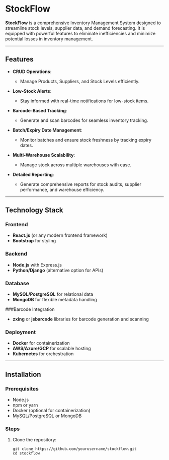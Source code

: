 # StockFlow

**StockFlow** is a comprehensive Inventory Management System designed to streamline stock levels, supplier data, and demand forecasting. It is equipped with powerful features to eliminate inefficiencies and minimize potential losses in inventory management.

---

## Features

- **CRUD Operations**:

  - Manage Products, Suppliers, and Stock Levels efficiently.

- **Low-Stock Alerts**:

  - Stay informed with real-time notifications for low-stock items.

- **Barcode-Based Tracking**:

  - Generate and scan barcodes for seamless inventory tracking.

- **Batch/Expiry Date Management**:

  - Monitor batches and ensure stock freshness by tracking expiry dates.
- **Multi-Warehouse Scalability**:

  - Manage stock across multiple warehouses with ease.

- **Detailed Reporting**:

  - Generate comprehensive reports for stock audits, supplier performance, and warehouse efficiency.

---

## Technology Stack

### Frontend

- **React.js** (or any modern frontend framework)
- **Bootstrap** for styling

### Backend

- **Node.js** with Express.js
- **Python/Django** (alternative option for APIs)

### Database

- **MySQL/PostgreSQL** for relational data
- **MongoDB** for flexible metadata handling

###Barcode Integration

- **zxing** or **jsbarcode** libraries for barcode generation and scanning

### Deployment

- **Docker** for containerization
- **AWS/Azure/GCP** for scalable hosting
- **Kubernetes** for orchestration

---

## Installation

### Prerequisites

- Node.js
- npm or yarn
- Docker (optional for containerization)
- MySQL/PostgreSQL or MongoDB

### Steps

1. Clone the repository:

   ```shell
   git clone https://github.com/yourusername/stockflow.git
   cd stockflow
